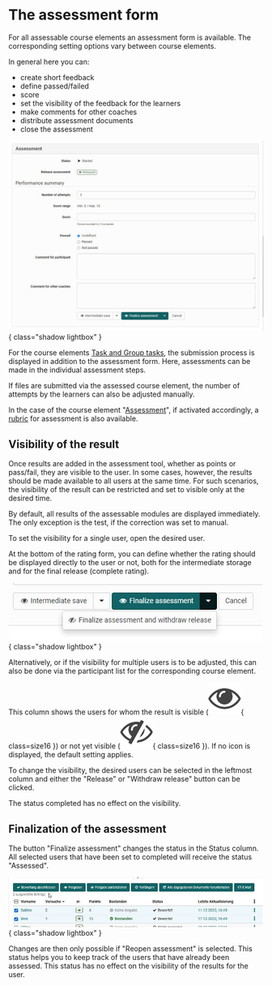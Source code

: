 # The assessment form

For all assessable course elements an assessment form is available. The corresponding setting options vary between course elements.

In general here you can:

* create short feedback
* define passed/failed
* score
* set the visibility of the feedback for the learners
* make comments for other coaches
* distribute assessment documents
* close the assessment

![Assessment form](assets/Bewertungsformular_172_en.jpg){ class="shadow lightbox" }

For the course elements [Task and Group tasks](Assessing_tasks_and_group_tasks.md), the submission process is displayed in addition to the assessment form. Here, assessments can be made in the individual assessment steps.

If files are submitted via the assessed course element, the number of attempts by the learners can also be adjusted manually.

In the case of the course element "[Assessment](../learningresources/Performance_assessment.md)", if activated accordingly, a [rubric](../learningresources/Rubric.md) for assessment is also available.

## Visibility of the result

Once results are added in the assessment tool, whether as points or pass/fail, they are visible to the user. In some cases, however, the results should be made available to all users at the same time. For such scenarios, the visibility of the result can be restricted and set to visible only at the desired time.

By default, all results of the assessable modules are displayed immediately. The only exception is the test, if the correction was set to manual.

To set the visibility for a single user, open the desired user. 

At the bottom of the rating form, you can define whether the rating should be displayed directly to the user or not, both for the intermediate storage and for the final release (complete rating). 

![Visibility](assets/Freigabe_Auge_en.jpg){ class="shadow lightbox" }

Alternatively, or if the visibility for multiple users is to be adjusted, this can also be done via the participant list for the corresponding course element. 

This column shows the users for whom the result is visible (![Eye](assets/sichtbar_434343_64.png){ class=size16 }) or not yet visible (![Crossed out eye](assets/nicht_sichtbar_434343_64.png){ class=size16 }). If no icon is displayed, the default setting applies. 

To change the visibility, the desired users can be selected in the leftmost column and either the "Release" or "Withdraw release" button can be clicked. 


The status completed has no effect on the visibility.



## Finalization of the assessment

The button "Finalize assessment" changes the status in the Status column. All selected users that have been set to completed will receive the status "Assessed". 

![Finalize assessment](assets/Bewertung_abschliessen1.jpg){ class="shadow lightbox" }

Changes are then only possible if "Reopen assessment" is selected. This status helps you to keep track of the users that have already been assessed. This status has no effect on the visibility of the results for the user.
